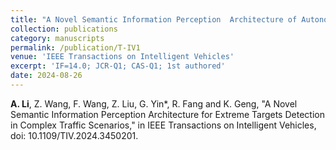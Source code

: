 ```yaml
---
title: "A Novel Semantic Information Perception  Architecture of Autonomous Vehicles for Extreme Targets Detection in Complex Traffic Scenarios"
collection: publications
category: manuscripts
permalink: /publication/T-IV1
venue: 'IEEE Transactions on Intelligent Vehicles'
excerpt: 'IF=14.0; JCR-Q1; CAS-Q1; 1st authored'
date: 2024-08-26
---
```


**A. Li**, Z. Wang, F. Wang, Z. Liu, G. Yin*, R. Fang and K. Geng, "A Novel Semantic Information Perception Architecture for Extreme Targets Detection in Complex Traffic Scenarios," in IEEE Transactions on Intelligent Vehicles, doi: 10.1109/TIV.2024.3450201.
